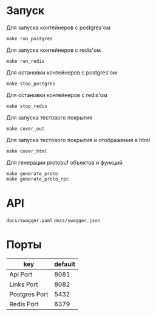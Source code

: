 # Запуск

Для запуска контейнеров с postgres'ом
```shell
make run_postgres
```

Для запуска контейнеров с redis'ом
```shell
make run_redis
```
Для остановки контейнеров с postgres'ом
```shell
make stop_postgres
```

Для остановки контейнеров с redis'ом
```shell
make stop_redis
```

Для запуска тестового покрытия
```shell
make cover_out
```

Для запуска тестового покрытия и отображения в html
```shell
make cover_html
```

Для генерации protobuf объектов и функций
```shell
make generate_proto
make generate_proto_rpc
```


# API

`docs/swagger.yaml` `docs/swagger.json`

# Порты

|key|default|
|---|---|
|Api Port| 8081|
|Links Port| 8082|
|Postgres Port| 5432|
|Redis Port| 6379|

